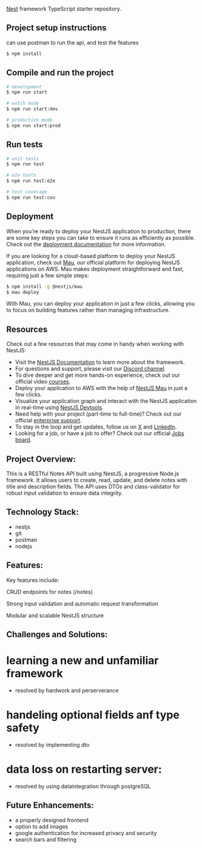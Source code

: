 [Nest](https://github.com/nestjs/nest) framework TypeScript starter repository.

## Project setup instructions

can use postman to run the api, and test the features

```bash
$ npm install
```

## Compile and run the project

```bash
# development
$ npm run start

# watch mode
$ npm run start:dev

# production mode
$ npm run start:prod
```

## Run tests

```bash
# unit tests
$ npm run test

# e2e tests
$ npm run test:e2e

# test coverage
$ npm run test:cov
```

## Deployment

When you're ready to deploy your NestJS application to production, there are some key steps you can take to ensure it runs as efficiently as possible. Check out the [deployment documentation](https://docs.nestjs.com/deployment) for more information.

If you are looking for a cloud-based platform to deploy your NestJS application, check out [Mau](https://mau.nestjs.com), our official platform for deploying NestJS applications on AWS. Mau makes deployment straightforward and fast, requiring just a few simple steps:

```bash
$ npm install -g @nestjs/mau
$ mau deploy
```

With Mau, you can deploy your application in just a few clicks, allowing you to focus on building features rather than managing infrastructure.

## Resources

Check out a few resources that may come in handy when working with NestJS:

- Visit the [NestJS Documentation](https://docs.nestjs.com) to learn more about the framework.
- For questions and support, please visit our [Discord channel](https://discord.gg/G7Qnnhy).
- To dive deeper and get more hands-on experience, check out our official video [courses](https://courses.nestjs.com/).
- Deploy your application to AWS with the help of [NestJS Mau](https://mau.nestjs.com) in just a few clicks.
- Visualize your application graph and interact with the NestJS application in real-time using [NestJS Devtools](https://devtools.nestjs.com).
- Need help with your project (part-time to full-time)? Check out our official [enterprise support](https://enterprise.nestjs.com).
- To stay in the loop and get updates, follow us on [X](https://x.com/nestframework) and [LinkedIn](https://linkedin.com/company/nestjs).
- Looking for a job, or have a job to offer? Check out our official [Jobs board](https://jobs.nestjs.com).

## Project Overview:

This is a RESTful Notes API built using NestJS, a progressive Node.js framework. It allows users to create, read, update, and delete notes with title and description fields. The API uses DTOs and class-validator for robust input validation to ensure data integrity.



## Technology Stack:

- nestjs
- git
- postman
- nodejs

## Features:

Key features include:

CRUD endpoints for notes (/notes)

Strong input validation and automatic request transformation

Modular and scalable NestJS structure

## Challenges and Solutions:

# learning a new and unfamiliar framework
- resolved by hardwork and perserverance

# handeling optional fields anf type safety
- resolved by implementing dto

# data loss on restarting server:
- resolved by using dataintegration through postgreSQL

## Future Enhancements:

- a properly designed frontend
- option to add images
- google authentication for increased privacy and security
- search bars and filtering







